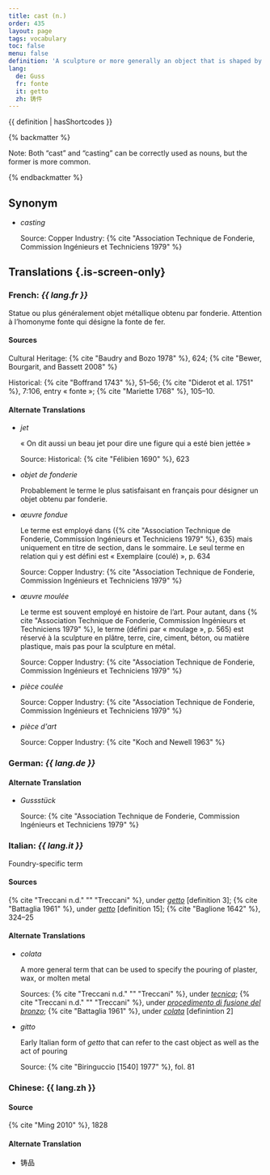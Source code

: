 ```yaml
---
title: cast (n.)
order: 435
layout: page
tags: vocabulary
toc: false
menu: false
definition: 'A sculpture or more generally an object that is shaped by pouring a molten material or a slurry into a {% def "mold" %} in which it will solidify. Plaster of paris, metal, and wax are among the cast-forming sculptural materials routinely involved in {% def "bronze" %} production. The term may also refer to the amount of homogenous molten metal resulting from a single {% def "pour" %}.'
lang:
  de: Guss
  fr: fonte
  it: getto
  zh: 铸件
---
```


{{ definition | hasShortcodes }}

{% backmatter %}

Note: Both “cast” and “casting” can be correctly used as nouns, but the former is more common.

{% endbackmatter %}

## Synonym

- *casting*

    Source: Copper Industry: {% cite "Association Technique de Fonderie, Commission Ingénieurs et Techniciens 1979" %}

## Translations {.is-screen-only}

<div class="accordion">

### **French**: *{{ lang.fr }}*

Statue ou plus généralement objet métallique obtenu par fonderie. Attention à l’homonyme fonte qui désigne la fonte de fer.

#### Sources

Cultural Heritage: {% cite "Baudry and Bozo 1978" %}, 624; {% cite "Bewer, Bourgarit, and Bassett 2008" %}

Historical: {% cite "Boffrand 1743" %}, 51–56; {% cite "Diderot et al. 1751" %}, 7:106, entry « fonte »; {% cite "Mariette 1768" %}, 105–10.

#### Alternate Translations

- *jet*

    « On dit aussi un beau jet pour dire une figure qui a esté bien jettée »

    Source: Historical: {% cite "Félibien 1690" %}, 623

- *objet de fonderie*

    Probablement le terme le plus satisfaisant en français pour désigner un objet obtenu par fonderie.

- *œuvre fondue*

    Le terme est employé dans ({% cite "Association Technique de Fonderie, Commission Ingénieurs et Techniciens 1979" %}, 635) mais uniquement en titre de section, dans le sommaire. Le seul terme en relation qui y est défini est « Exemplaire (coulé) », p. 634
    
    Source: Copper Industry: {% cite "Association Technique de Fonderie, Commission Ingénieurs et Techniciens 1979" %}

- *œuvre moulée*

    Le terme est souvent employé en histoire de l’art. Pour autant, dans {% cite "Association Technique de Fonderie, Commission Ingénieurs et Techniciens 1979" %}, le terme (défini par « moulage », p. 565) est réservé à la sculpture en plâtre, terre, cire, ciment, béton, ou matière plastique, mais pas pour la sculpture en métal.
    
    Source: Copper Industry: {% cite "Association Technique de Fonderie, Commission Ingénieurs et Techniciens 1979" %}

- *pièce coulée*

    Source: Copper Industry: {% cite "Association Technique de Fonderie, Commission Ingénieurs et Techniciens 1979" %}

- *pièce d'art*

    Source: Copper Industry: {% cite "Koch and Newell 1963" %}

### **German**: *{{ lang.de }}*

#### Alternate Translation

- *Gussstück*

    Source: {% cite "Association Technique de Fonderie, Commission Ingénieurs et Techniciens 1979" %}

### **Italian**: *{{ lang.it }}*

Foundry-specific term

#### Sources

{% cite "Treccani n.d." "" "Treccani" %}, under [*getto*](http://www.treccani.it/vocabolario/getto/) [definition 3]; {% cite "Battaglia 1961" %}, under [*getto*](http://www.gdli.it/pdf_viewer/Scripts/pdf.js/web/viewer.asp?file=/PDF/GDLI06/GDLI_06_ocr_730.pdf&parola=Getto) [definition 15]; {% cite "Baglione 1642" %}, 324–25

#### Alternate Translations
 
- *colata*

    A more general term that can be used to specify the pouring of plaster, wax, or molten metal
    
    Sources: {% cite "Treccani n.d." "" "Treccani" %}, under [*tecnica*](https://www.treccani.it/enciclopedia/colata/); {% cite "Treccani n.d." "" "Treccani" %}, under [*procedimento di fusione del bronzo*](https://www.treccani.it/enciclopedia/fusione_%28Enciclopedia-Italiana%29); {% cite "Battaglia 1961" %}, under [*colata*](http://www.gdli.it/pdf_viewer/Scripts/pdf.js/web/viewer.asp?file=/PDF/GDLI03/GDLI_03_ocr_279.pdf&parola=Colata) [definintion 2]

- *gitto*

    Early Italian form of *getto* that can refer to the cast object as well as the act of pouring
    
    Source: {% cite "Biringuccio [1540] 1977" %}, fol. 81

### **Chinese**: {{ lang.zh }}

#### Source

{% cite "Ming 2010" %}, 1828

#### Alternate Translation

- 铸品

</div>
